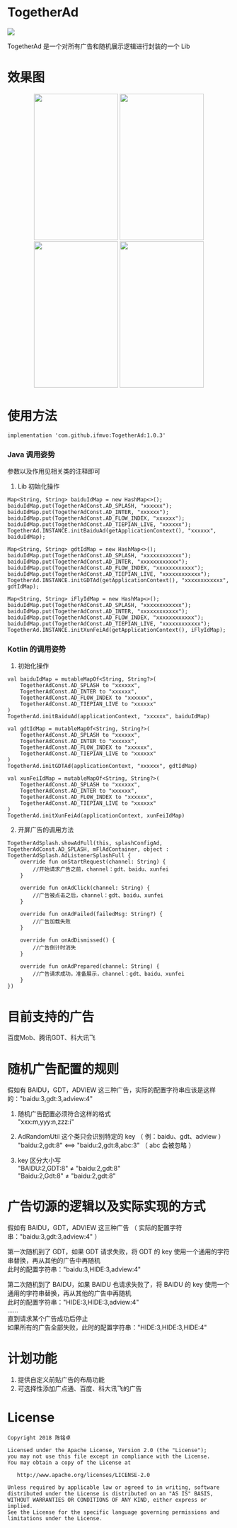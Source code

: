 # TogetherAd 
[![](https://img.shields.io/badge/%E4%BD%9C%E8%80%85-%E9%99%88%E9%93%AD%E5%8D%93-yellowgreen.svg?style=popout-square&logo=appveyor)](https://blog.csdn.net/ifmvo)

TogetherAd 是一个对所有广告和随机展示逻辑进行封装的一个 Lib

# 效果图
<div align="center">
<img src="https://img-blog.csdnimg.cn/20190102131814805.png?x-oss-process=image/watermark,type_ZmFuZ3poZW5naGVpdGk,shadow_10,text_aHR0cHM6Ly9ibG9nLmNzZG4ubmV0L2lmbXZv,size_16,color_FFFFFF,t_70" height="330" width="190" >
<img src="https://img-blog.csdnimg.cn/20190102131608648.png?x-oss-process=image/watermark,type_ZmFuZ3poZW5naGVpdGk,shadow_10,text_aHR0cHM6Ly9ibG9nLmNzZG4ubmV0L2lmbXZv,size_16,color_FFFFFF,t_70" height="330" width="190" >
<img src="https://img-blog.csdnimg.cn/20190102131901955.png?x-oss-process=image/watermark,type_ZmFuZ3poZW5naGVpdGk,shadow_10,text_aHR0cHM6Ly9ibG9nLmNzZG4ubmV0L2lmbXZv,size_16,color_FFFFFF,t_70" height="330" width="190" >
<img src="https://img-blog.csdnimg.cn/20190102131931566.png?x-oss-process=image/watermark,type_ZmFuZ3poZW5naGVpdGk,shadow_10,text_aHR0cHM6Ly9ibG9nLmNzZG4ubmV0L2lmbXZv,size_16,color_FFFFFF,t_70" height="330" width="190" >
</div>

# 使用方法
```
implementation 'com.github.ifmvo:TogetherAd:1.0.3'
```

### Java 调用姿势
参数以及作用见相关类的注释即可

1. Lib 初始化操作
```
Map<String, String> baiduIdMap = new HashMap<>();
baiduIdMap.put(TogetherAdConst.AD_SPLASH, "xxxxxx");
baiduIdMap.put(TogetherAdConst.AD_INTER, "xxxxxx");
baiduIdMap.put(TogetherAdConst.AD_FLOW_INDEX, "xxxxxx");
baiduIdMap.put(TogetherAdConst.AD_TIEPIAN_LIVE, "xxxxxx");
TogetherAd.INSTANCE.initBaiduAd(getApplicationContext(), "xxxxxx", baiduIdMap);

Map<String, String> gdtIdMap = new HashMap<>();
baiduIdMap.put(TogetherAdConst.AD_SPLASH, "xxxxxxxxxxxx");
baiduIdMap.put(TogetherAdConst.AD_INTER, "xxxxxxxxxxxx");
baiduIdMap.put(TogetherAdConst.AD_FLOW_INDEX, "xxxxxxxxxxxx");
baiduIdMap.put(TogetherAdConst.AD_TIEPIAN_LIVE, "xxxxxxxxxxxx");
TogetherAd.INSTANCE.initGDTAd(getApplicationContext(), "xxxxxxxxxxxx", gdtIdMap);

Map<String, String> iFlyIdMap = new HashMap<>();
baiduIdMap.put(TogetherAdConst.AD_SPLASH, "xxxxxxxxxxxx");
baiduIdMap.put(TogetherAdConst.AD_INTER, "xxxxxxxxxxxx");
baiduIdMap.put(TogetherAdConst.AD_FLOW_INDEX, "xxxxxxxxxxxx");
baiduIdMap.put(TogetherAdConst.AD_TIEPIAN_LIVE, "xxxxxxxxxxxx");
TogetherAd.INSTANCE.initXunFeiAd(getApplicationContext(), iFlyIdMap);
```

### Kotlin 的调用姿势

1. 初始化操作
```
val baiduIdMap = mutableMapOf<String, String?>(
    TogetherAdConst.AD_SPLASH to "xxxxxx",
    TogetherAdConst.AD_INTER to "xxxxxx",
    TogetherAdConst.AD_FLOW_INDEX to "xxxxxx",
    TogetherAdConst.AD_TIEPIAN_LIVE to "xxxxxx"
)
TogetherAd.initBaiduAd(applicationContext, "xxxxxx", baiduIdMap)

val gdtIdMap = mutableMapOf<String, String?>(
    TogetherAdConst.AD_SPLASH to "xxxxxx",
    TogetherAdConst.AD_INTER to "xxxxxx",
    TogetherAdConst.AD_FLOW_INDEX to "xxxxxx",
    TogetherAdConst.AD_TIEPIAN_LIVE to "xxxxxx"
)
TogetherAd.initGDTAd(applicationContext, "xxxxxx", gdtIdMap)

val xunFeiIdMap = mutableMapOf<String, String?>(
    TogetherAdConst.AD_SPLASH to "xxxxxx",
    TogetherAdConst.AD_INTER to "xxxxxx",
    TogetherAdConst.AD_FLOW_INDEX to "xxxxxx",
    TogetherAdConst.AD_TIEPIAN_LIVE to "xxxxxx"
)
TogetherAd.initXunFeiAd(applicationContext, xunFeiIdMap)
```

2. 开屏广告的调用方法
```
TogetherAdSplash.showAdFull(this, splashConfigAd, TogetherAdConst.AD_SPLASH, mFlAdContainer, object : TogetherAdSplash.AdListenerSplashFull {
    override fun onStartRequest(channel: String) {
        //开始请求广告之前，channel：gdt、baidu、xunfei
    }

    override fun onAdClick(channel: String) {
        //广告被点击之后，channel：gdt、baidu、xunfei
    }

    override fun onAdFailed(failedMsg: String?) {
        //广告加载失败
    }

    override fun onAdDismissed() {
        //广告倒计时消失
    }

    override fun onAdPrepared(channel: String) {
        //广告请求成功，准备展示，channel：gdt、baidu、xunfei
    }
})
```


# 目前支持的广告
百度Mob、腾讯GDT、科大讯飞

# 随机广告配置的规则
假如有 BAIDU，GDT，ADVIEW 这三种广告，实际的配置字符串应该是这样的："baidu:3,gdt:3,adview:4"   

1. 随机广告配置必须符合这样的格式  
"xxx:m,yyy:n,zzz:i"

2. AdRandomUtil 这个类只会识别特定的 key （ 例：baidu、gdt、adview ）  
"baidu:2,gdt:8" <==>  "baidu:2,gdt:8,abc:3" （  abc 会被忽略 ）  

3. key 区分大小写  
"BAIDU:2,GDT:8"  ≠  "baidu:2,gdt:8"  
"Baidu:2,Gdt:8"  ≠  "baidu:2,gdt:8"  

# 广告切源的逻辑以及实际实现的方式
假如有 BAIDU，GDT，ADVIEW 这三种广告 （ 实际的配置字符串："baidu:3,gdt:3,adview:4" ）   

第一次随机到了 GDT，如果 GDT 请求失败，将 GDT 的 key 使用一个通用的字符串替换，再从其他的广告中再随机   
此时的配置字符串："baidu:3,HIDE:3,adview:4"  

第二次随机到了 BAIDU，如果 BAIDU 也请求失败了，将 BAIDU 的 key 使用一个通用的字符串替换，再从其他的广告中再随机    
此时的配置字符串："HIDE:3,HIDE:3,adview:4"  
......  
直到请求某个广告成功后停止   
如果所有的广告全部失败，此时的配置字符串："HIDE:3,HIDE:3,HIDE:4"  

# 计划功能
1. 提供自定义前贴广告的布局功能
2. 可选择性添加广点通、百度、科大讯飞的广告

# License
```
Copyright 2018 陈铭卓

Licensed under the Apache License, Version 2.0 (the "License");
you may not use this file except in compliance with the License.
You may obtain a copy of the License at

   http://www.apache.org/licenses/LICENSE-2.0

Unless required by applicable law or agreed to in writing, software
distributed under the License is distributed on an "AS IS" BASIS,
WITHOUT WARRANTIES OR CONDITIONS OF ANY KIND, either express or implied.
See the License for the specific language governing permissions and
limitations under the License.
```
